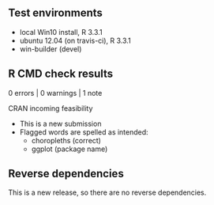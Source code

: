 ## Test environments
* local Win10 install, R 3.3.1
* ubuntu 12.04 (on travis-ci), R 3.3.1
* win-builder (devel)

## R CMD check results

0 errors | 0 warnings | 1 note

CRAN incoming feasibility
 * This is a new submission
 * Flagged words are spelled as intended:
      - choropleths (correct)
      - ggplot (package name)

## Reverse dependencies

This is a new release, so there are no reverse dependencies.
